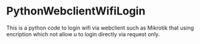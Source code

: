 # PythonWebclientWifiLogin
This is a python code to login wifi via webclient such as Mikrotik that using encription which not allow u to login directly via request only.
